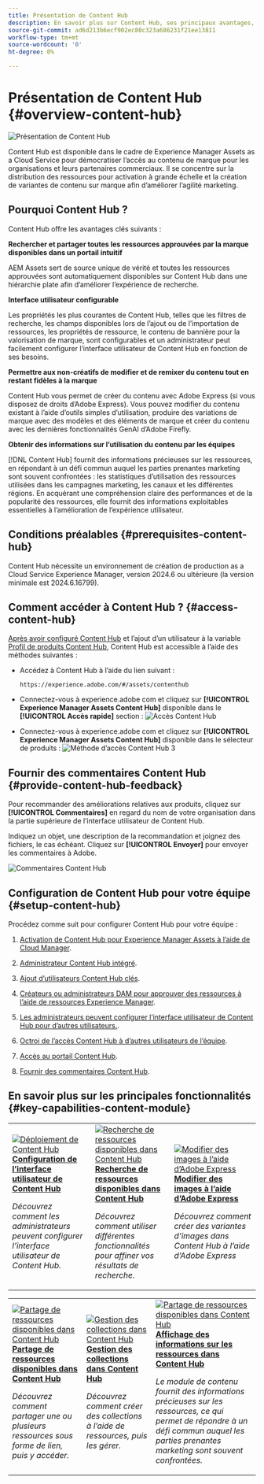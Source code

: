 ```yaml
---
title: Présentation de Content Hub
description: En savoir plus sur Content Hub, ses principaux avantages, comment y accéder et comment fournir des commentaires sur les options disponibles dans Content Hub.
source-git-commit: ad6d213b6ecf902ec80c323a686231f21ee13811
workflow-type: tm+mt
source-wordcount: '0'
ht-degree: 0%

---
```



# Présentation de Content Hub {#overview-content-hub}

![Présentation de Content Hub](assets/content-hub-overview.png)

Content Hub est disponible dans le cadre de Experience Manager Assets as a Cloud Service pour démocratiser l’accès au contenu de marque pour les organisations et leurs partenaires commerciaux. Il se concentre sur la distribution des ressources pour activation à grande échelle et la création de variantes de contenu sur marque afin d’améliorer l’agilité marketing.

## Pourquoi Content Hub ?

Content Hub offre les avantages clés suivants :

**Rechercher et partager toutes les ressources approuvées par la marque disponibles dans un portail intuitif**

AEM Assets sert de source unique de vérité et toutes les ressources approuvées sont automatiquement disponibles sur Content Hub dans une hiérarchie plate afin d’améliorer l’expérience de recherche.

**Interface utilisateur configurable**

Les propriétés les plus courantes de Content Hub, telles que les filtres de recherche, les champs disponibles lors de l’ajout ou de l’importation de ressources, les propriétés de ressource, le contenu de bannière pour la valorisation de marque, sont configurables et un administrateur peut facilement configurer l’interface utilisateur de Content Hub en fonction de ses besoins.

**Permettre aux non-créatifs de modifier et de remixer du contenu tout en restant fidèles à la marque**

Content Hub vous permet de créer du contenu avec Adobe Express (si vous disposez de droits d’Adobe Express). Vous pouvez modifier du contenu existant à l’aide d’outils simples d’utilisation, produire des variations de marque avec des modèles et des éléments de marque et créer du contenu avec les dernières fonctionnalités GenAI d’Adobe Firefly.

**Obtenir des informations sur l’utilisation du contenu par les équipes**

[!DNL Content Hub] fournit des informations précieuses sur les ressources, en répondant à un défi commun auquel les parties prenantes marketing sont souvent confrontées : les statistiques d’utilisation des ressources utilisées dans les campagnes marketing, les canaux et les différentes régions. En acquérant une compréhension claire des performances et de la popularité des ressources, elle fournit des informations exploitables essentielles à l’amélioration de l’expérience utilisateur.

## Conditions préalables {#prerequisites-content-hub}

Content Hub nécessite un environnement de création de production as a Cloud Service Experience Manager, version 2024.6 ou ultérieure (la version minimale est 2024.6.16799).

## Comment accéder à Content Hub ? {#access-content-hub}

[Après avoir configuré Content Hub](#deploy-content-hub) et l’ajout d’un utilisateur à la variable [Profil de produits Content Hub](/help/assets/deploy-content-hub.md#content-hub-instance-product-profile), Content Hub est accessible à l’aide des méthodes suivantes :

* Accédez à Content Hub à l’aide du lien suivant :

  `https://experience.adobe.com/#/assets/contenthub`

* Connectez-vous à experience.adobe com et cliquez sur **[!UICONTROL Experience Manager Assets Content Hub]** disponible dans le **[!UICONTROL Accès rapide]** section :
  ![Accès Content Hub](assets/access-content-hub.png)

* Connectez-vous à experience.adobe com et cliquez sur **[!UICONTROL Experience Manager Assets Content Hub]** disponible dans le sélecteur de produits :
  ![Méthode d’accès Content Hub 3](assets/access-content-hub-alternate.png)



## Fournir des commentaires Content Hub {#provide-content-hub-feedback}

Pour recommander des améliorations relatives aux produits, cliquez sur **[!UICONTROL Commentaires]** en regard du nom de votre organisation dans la partie supérieure de l’interface utilisateur de Content Hub.

Indiquez un objet, une description de la recommandation et joignez des fichiers, le cas échéant. Cliquez sur **[!UICONTROL Envoyer]** pour envoyer les commentaires à Adobe.

![Commentaires Content Hub](assets/content-hub-feedback.png)

## Configuration de Content Hub pour votre équipe {#setup-content-hub}

Procédez comme suit pour configurer Content Hub pour votre équipe :

1. [Activation de Content Hub pour Experience Manager Assets à l’aide de Cloud Manager](deploy-content-hub.md#enable-content-hub).

1. [Administrateur Content Hub intégré](deploy-content-hub.md#onboard-content-hub-administrator).

1. [Ajout d’utilisateurs Content Hub clés](deploy-content-hub.md#onboard-content-hub-consumer-users).

1. [Créateurs ou administrateurs DAM pour approuver des ressources à l’aide de ressources Experience Manager](approve-assets.md).

1. [Les administrateurs peuvent configurer l’interface utilisateur de Content Hub pour d’autres utilisateurs.](configure-content-hub-ui-options.md).

1. [Octroi de l’accès Content Hub à d’autres utilisateurs de l’équipe](deploy-content-hub.md#onboard-content-hub-consumer-users).

1. [Accès au portail Content Hub](#access-content-hub).

1. [Fournir des commentaires Content Hub](#provide-content-hub-feedback).


## En savoir plus sur les principales fonctionnalités {#key-capabilities-content-module}

<table>
<td>
   <a href="/help/assets/configure-content-hub-ui-options.md">
   <img alt="Déploiement de Content Hub" src="./assets/configure-assets.png" />
   </a>
   <div>
      <a href="/help/assets/configure-content-hub-ui-options.md">
      <strong>Configuration de l’interface utilisateur de Content Hub</strong>
      </a>
   </div>
   <p>
      <em>Découvrez comment les administrateurs peuvent configurer l’interface utilisateur de Content Hub. </em>
   </p>
</td>


<td>
   <a href="/help/assets/search-assets-content-hub.md">
   <img alt="Recherche de ressources disponibles dans Content Hub" src="./assets/search.png" />
   </a>
   <div>
      <a href="/help/assets/search-assets-content-hub.md">
      <strong>Recherche de ressources disponibles dans Content Hub</strong>
      </a>
   </div>
   <p>
      <em>Découvrez comment utiliser différentes fonctionnalités pour affiner vos résultats de recherche.</em>
   </p>
</td>
<td>
   <a href="/help/assets/edit-images-content-hub.md">
   <img alt="Modifier des images à l’aide d’Adobe Express" src="./assets/edit-images-content-hub.png" />
   </a>
   <div>
      <a href="/help/assets/edit-images-content-hub.md">
      <strong>Modifier des images à l’aide d’Adobe Express</strong>
      </a>
   </div>
   <p>
      <em>Découvrez comment créer des variantes d’images dans Content Hub à l’aide d’Adobe Express</em>
   </p>
</td>
</table>
<table>
<td>
   <a href="/help/assets/share-assets-content-hub.md">
   <img alt="Partage de ressources disponibles dans Content Hub" src="./assets/share-assets-banner.png" />
   </a>
   <div>
      <a href="/help/assets/share-assets-content-hub.md">
      <strong>Partage de ressources disponibles dans Content Hub</strong>
      </a>
   </div>
   <p>
      <em>Découvrez comment partager une ou plusieurs ressources sous forme de lien, puis y accéder.</em>
   </p>
</td>
<td>
   <a href="/help/assets/collections-content-hub.md">
   <img alt="Gestion des collections dans Content Hub" src="./assets/manage-collection.png" />
   </a>
   <div>
      <a href="/help/assets/collections-content-hub.md">
      <strong>Gestion des collections dans Content Hub</strong>
      </a>
   </div>
   <p>
      <em>Découvrez comment créer des collections à l’aide de ressources, puis les gérer.</em>
   </p>
</td>
<td>
   <a href="/help/assets/insights-content-hub.md">
   <img alt="Partage de ressources disponibles dans Content Hub" src="./assets/asset-insights-banner.jpg" />
   </a>
   <div>
      <a href="/help/assets/insights-content-hub.md">
      <strong>Affichage des informations sur les ressources dans Content Hub</strong>
      </a>
   </div>
   <p>
      <em> Le module de contenu fournit des informations précieuses sur les ressources, ce qui permet de répondre à un défi commun auquel les parties prenantes marketing sont souvent confrontées.</em>
   </p>
</td>
</table>
